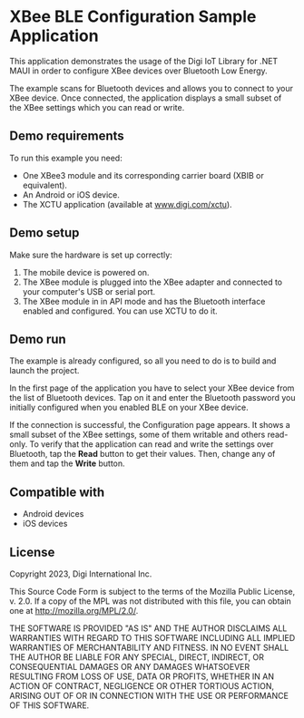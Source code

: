 XBee BLE Configuration Sample Application
=========================================

This application demonstrates the usage of the Digi IoT Library for .NET MAUI
in order to configure XBee devices over Bluetooth Low Energy.

The example scans for Bluetooth devices and allows you to connect to your
XBee device. Once connected, the application displays a small subset of the XBee
settings which you can read or write.

Demo requirements
-----------------

To run this example you need:

* One XBee3 module and its corresponding carrier board (XBIB or equivalent).
* An Android or iOS device.
* The XCTU application (available at www.digi.com/xctu).

Demo setup
----------

Make sure the hardware is set up correctly:

1. The mobile device is powered on.
2. The XBee module is plugged into the XBee adapter and connected to your
   computer's USB or serial port.
3. The XBee module in in API mode and has the Bluetooth interface enabled and
   configured. You can use XCTU to do it.

Demo run
--------

The example is already configured, so all you need to do is to build and launch
the project.

In the first page of the application you have to select your XBee device from
the list of Bluetooth devices. Tap on it and enter the Bluetooth password you
initially configured when you enabled BLE on your XBee device.

If the connection is successful, the Configuration page appears. It shows a
small subset of the XBee settings, some of them writable and others read-only.
To verify that the application can read and write the settings over Bluetooth,
tap the **Read** button to get their values. Then, change any of them and
tap the **Write** button. 

Compatible with
---------------

* Android devices
* iOS devices

License
-------

Copyright 2023, Digi International Inc.

This Source Code Form is subject to the terms of the Mozilla Public
License, v. 2.0. If a copy of the MPL was not distributed with this
file, you can obtain one at http://mozilla.org/MPL/2.0/.

THE SOFTWARE IS PROVIDED "AS IS" AND THE AUTHOR DISCLAIMS ALL WARRANTIES
WITH REGARD TO THIS SOFTWARE INCLUDING ALL IMPLIED WARRANTIES OF
MERCHANTABILITY AND FITNESS. IN NO EVENT SHALL THE AUTHOR BE LIABLE FOR
ANY SPECIAL, DIRECT, INDIRECT, OR CONSEQUENTIAL DAMAGES OR ANY DAMAGES
WHATSOEVER RESULTING FROM LOSS OF USE, DATA OR PROFITS, WHETHER IN AN
ACTION OF CONTRACT, NEGLIGENCE OR OTHER TORTIOUS ACTION, ARISING OUT OF
OR IN CONNECTION WITH THE USE OR PERFORMANCE OF THIS SOFTWARE.